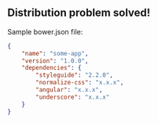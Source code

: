 ## Distribution problem solved!

Sample bower.json file:

```json
{
    "name": "some-app",
    "version": "1.0.0",
    "dependencies": {
        "styleguide": "2.2.0",
        "normalize-css": "x.x.x",
        "angular": "x.x.x",
        "underscore": "x.x.x"
    }
}
```
